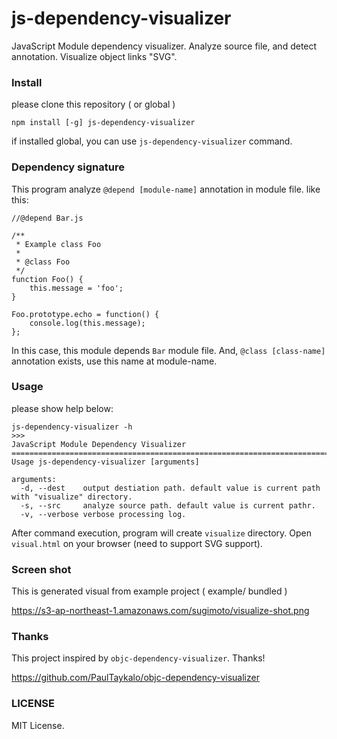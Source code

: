 js-dependency-visualizer
========================

JavaScript Module dependency visualizer.
Analyze source file, and detect annotation.
Visualize object links "SVG".

### Install

please clone this repository ( or global )

```
npm install [-g] js-dependency-visualizer
```

if installed global, you can use `js-dependency-visualizer` command.

### Dependency signature

This program analyze `@depend [module-name]` annotation in module file.
like this:

```
//@depend Bar.js

/**
 * Example class Foo
 *
 * @class Foo
 */
function Foo() {
    this.message = 'foo';
}

Foo.prototype.echo = function() {
    console.log(this.message);
};
```

In this case, this module depends `Bar` module file.
And, `@class [class-name]` annotation exists, use this name at module-name.

### Usage

please show help below:

```
js-dependency-visualizer -h
>>>
JavaScript Module Dependency Visualizer
===========================================================================
Usage js-dependency-visualizer [arguments]

arguments:
  -d, --dest    output destiation path. default value is current path with "visualize" directory.
  -s, --src     analyze source path. default value is current pathr.
  -v, --verbose verbose processing log.
```

After command execution, program will create `visualize` directory.
Open `visual.html` on your browser (need to support SVG support).

### Screen shot

This is generated visual from example project ( example/ bundled )

https://s3-ap-northeast-1.amazonaws.com/sugimoto/visualize-shot.png

### Thanks

This project inspired by `objc-dependency-visualizer`. Thanks!

https://github.com/PaulTaykalo/objc-dependency-visualizer

### LICENSE

MIT License.

